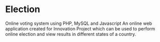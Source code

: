 # Election
Online voting system using PHP, MySQL and Javascript
An online web application created for Innovation Project which can be used to perform online election and view results in different states of a country.

